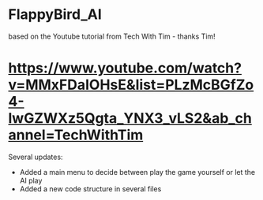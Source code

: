 # FlappyBird_AI

based on the Youtube tutorial from Tech With Tim - thanks Tim!

# https://www.youtube.com/watch?v=MMxFDaIOHsE&list=PLzMcBGfZo4-lwGZWXz5Qgta_YNX3_vLS2&ab_channel=TechWithTim

Several updates:
- Added a main menu to decide between play the game yourself or let the AI play
- Added a new code structure in several files

